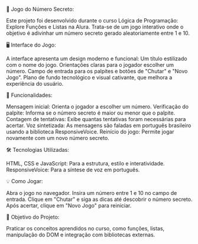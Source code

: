 🎲 Jogo do Número Secreto:

Este projeto foi desenvolvido durante o curso Lógica de Programação: Explore Funções e Listas na Alura. Trata-se de um jogo interativo onde o objetivo é adivinhar um número secreto gerado aleatoriamente entre 1 e 10.

🖥️ Interface do Jogo:

A interface apresenta um design moderno e funcional:
Um título estilizado com o nome do jogo.
Orientações claras para o jogador escolher um número.
Campo de entrada para os palpites e botões de "Chutar" e "Novo Jogo".
Plano de fundo tecnológico e visual cativante, que melhora a experiência do usuário.

🚀 Funcionalidades:

Mensagem inicial: Orienta o jogador a escolher um número.
Verificação do palpite: Informa se o número secreto é maior ou menor que o palpite.
Contagem de tentativas: Exibe quantas tentativas foram necessárias para acertar.
Voz sintetizada: As mensagens são faladas em português brasileiro usando a biblioteca ResponsiveVoice.
Reinício do jogo: Permite jogar novamente com um novo número secreto.

🛠️ Tecnologias Utilizadas:

HTML, CSS e JavaScript: Para a estrutura, estilo e interatividade.
ResponsiveVoice: Para a síntese de voz em português.

💡 Como Jogar:

Abra o jogo no navegador.
Insira um número entre 1 e 10 no campo de entrada.
Clique em "Chutar" e siga as dicas até descobrir o número secreto.
Após acertar, clique em "Novo Jogo" para reiniciar.

🎯 Objetivo do Projeto:

Praticar os conceitos aprendidos no curso, como funções, listas, manipulação do DOM e integração com bibliotecas externas.

